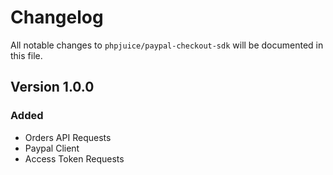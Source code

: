 # Changelog

All notable changes to `phpjuice/paypal-checkout-sdk` will be documented in this file.

## Version 1.0.0

### Added
- Orders API Requests
- Paypal Client
- Access Token Requests
